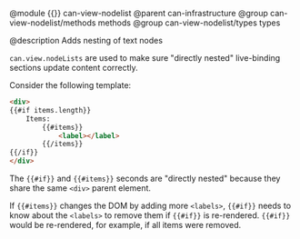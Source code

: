 @module {{}} can-view-nodelist
@parent can-infrastructure
@group can-view-nodelist/methods methods
@group can-view-nodelist/types types

@description Adds nesting of text nodes

`can.view.nodeLists` are used to make sure "directly nested" live-binding
sections update content correctly.

Consider the following template:

```html
<div>
{{#if items.length}}
    Items:
        {{#items}}
            <label></label>
        {{/items}}
{{/if}}
</div>
```

The `{{#if}}` and `{{#items}}` seconds are "directly nested" because
they share the same `<div>` parent element.

If `{{#items}}` changes the DOM by adding more `<labels>`,
`{{#if}}` needs to know about the `<labels>` to remove them
if `{{#if}}` is re-rendered.  `{{#if}}` would be re-rendered, for example, if
all items were removed.
